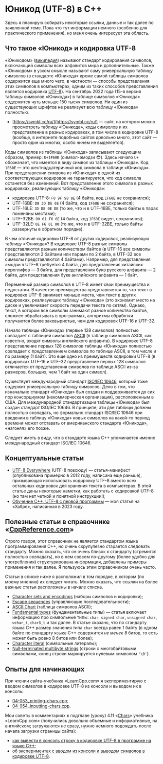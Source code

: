# Юникод (UTF-8) в C++

Здесь я планирую собирать некоторые ссылки, данные и так далее по заявленной теме. Пока что тут информации немного (особенно для практического применения), но меня очень интересует эта область.

## Что такое «Юникод» и кодировка UTF-8

«Юникодом» ([википедия](https://ru.wikipedia.org/wiki/%D0%AE%D0%BD%D0%B8%D0%BA%D0%BE%D0%B4)) называют стандарт кодирования символов, включающий символы всех алфавитов мира и дополнительные. Также «Юникодом» в узком смысле называют саму универсальную таблицу символов (в стандарте «Юникода» кроме самой таблицы символов содержится еще много чего, в частности&nbsp;— способы представления этих символов в компьютерах; одним из таких способов представления является кодировка [UTF-8](https://ru.wikipedia.org/wiki/UTF-8)). На сентябрь 2022 года (15-я версия таблицы символов «Юникода») в таблице символов «Юникода» содержится чуть меньше 150 тысяч символов. Ни один из существующих шрифтов не реализует всю таблицу «Юникода» полностью.

- [https://symbl.cc/ru/](https://symbl.cc/ru/) — сайт, на котором можно просмотреть таблицу «Юникода», коды символов и их представление в разных кодировках, в том числе в кодировке UTF-8 (вообще, в интернете подобных сайтов довольно много, этот сайт&nbsp;— просто один из многих, особо ничем не выделяется).

Коды символов из таблицы «Юникода» записывают следующим образом, пример: `U+1F60E` (символ-эмодзи 😎). Здесь начало `U+` обозначает, что имеется в виду символ из таблицы «Юникода». Код `1F60E`&nbsp;— это шестнадцатеричный код символа в таблице «Юникода». При представлении символа из «Юникода» в одной из соответствующих кодировок не гарантируется, что код символа останется без изменений. Вот представление этого символа в разных кодировках, реализующих таблицу «Юникода»:

- кодировка UTF-8: `F0 9F 98 8E` (4 байта, код `1F60E` не сохранился);
- UTF-16BE: `D8 3D DE 0E` (4 байта, код `1F60E` не сохранился);
- UTF-16LE: `3D D8 0E DE` (то же, что и в UTF-16BE, только байты в парах поменяны местами);
- UTF-32BE: `00 01 F6 0E` (4 байта, код `1F60E` виден, сохранился);
- UTF-32LE: `0E F6 01 00` (то же, что и в UTF-32BE, только байты развернуты в обратном порядке).

В чем отличие кодировки UTF-8 от других кодировок, реализующих таблицу «Юникода»? В кодировке UTF-8 разные символы представляются разным количеством байтов (в UTF-16 все символы представляются 2 байтами или парами по 2 байта, в UTF-32 все символы представляются 4 байтами). Например, для представления эмодзи в UTF-8 требуется 4 байта, для представления китайских иероглифов&nbsp;— 3 байта, для представления букв русского алфавита&nbsp;— 2 байта, для представления букв английского алфавита&nbsp;— 1 байт.

Переменный размер символов в UTF-8 имеет свои преимущества и недостатки. В качестве преимущества представляется то, что текст в кодировке UTF-8 занимает меньше места, чем текст в других кодировках, реализующих таблицу «Юникода» (это экономит место на диске и увеличивает скорость передачи текста по сетям). Однако, текст, в котором все символы занимают разное количество байтов, сложнее обрабатывать в программах, алгоритмы обработки получаются более заковыристые, чем для кодировок UTF-16 и UTF-32.

Начало таблицы «Юникода» (первые 128 символов) полностью совпадает с таблицей символов [ASCII](https://ru.wikipedia.org/wiki/ASCII) (в таблицу символов ASCII, как известно, входят символы английского алфавита). В кодировке UTF-8 представление первых 128 символов таблицы «Юникода» полностью совпадает с представлением символов по таблице ASCII, в том числе и по размеру (1 байт). Это еще одно из преимуществ кодировки UTF-8 (в кодировках UTF-16 и UTF-32 представление первых 128 символов отличается от представления символов по таблице ASCII из-за размеров, больших, чем 1 байт на один символ).

Существует международный стандарт [ISO/IEC 10646](https://en.wikipedia.org/wiki/Universal_Coded_Character_Set), который тоже содержит универсальную таблицу символов. Дело в том, что изначально стандарт «Юникода» был создан и поддерживается до сих пор консорциумом (некоммерческая организация), расположенным в США. Для международной стандартизации таблицы «Юникода» был создан стандарт ISO/IEC 10646. В принципе, эти две таблицы должны полностью совпадать, но формально стандарт ISO/IEC 10646 при введении в таблицу «Юникода» новых символов на какой-то период времени может отставать от американского стандарта «Юникода», «нагоняя» его позже.

Следует иметь в виду, что в стандарте языка C++ упоминается именно международный стандарт ISO/IEC 10646.

## Концептуальные статьи

- [UTF-8 Everywhere](http://utf8everywhere.org) (UTF-8 повсюду) — статья-манифест (опубликована примерно в 2012 году, написана еще раньше), призывающая использовать кодировку UTF-8 вместо всех остальных кодировок для хранения текста в компьютерах. В этой статье даны некоторые наметки, как работать с кодировкой UTF-8 (но там нет четкой и понятной инструкции!);
- [Обучение C++, UTF-8 с первой программы](https://habr.com/ru/articles/731614/) — моя статья на «Хабре», написанная в 2023 году.

## Полезные статьи в справочнике «[CppReference.com](https://en.cppreference.com/)»

Строго говоря, этот справочник не является стандартом языка программирования C++, но очень скрупулезно старается следовать стандарту. Можно сказать, что он очень близок к стандарту (стремится полностью совпадать), но в нем совсем по-другому (более удобно для употребления) структурирована информация, добавлены примеры применения и так далее. Я пользуюсь этим справочником очень часто.

Статьи в списке ниже я расположил в том порядке, в котором (по моему мнению) их следует читать. Можно сказать, что ссылки на более важные статьи расположены в начале списка.

- [Character sets and encodings](https://en.cppreference.com/w/cpp/language/charset) (наборы символов и кодировки);
- [Escape sequences](https://en.cppreference.com/w/cpp/language/escape) (управляющие последовательности);
- [ASCII Chart](https://en.cppreference.com/w/cpp/language/ascii) (таблица символов ASCII);
- [Fundamental types](https://en.cppreference.com/w/cpp/language/types) (фундаментальные типы)&nbsp;— статья включает информацию про символьные типы: `char`, `signed char`, `unsigned char`, `wchar_t`, `char8_t` и так далее. В статье сказано, что по стандарту языка C++ размер значения типа `char` всегда равен 1 байту (в одном байте по стандарту языка C++ содержится _не менее_ 8 битов, то есть может быть ровно 8 битов или более);
- [Character literal](https://en.cppreference.com/w/cpp/language/character_literal) (символьные литералы);
- [Null-terminated multibyte strings](https://en.cppreference.com/w/cpp/string/multibyte) (строки с многобайтовыми символами, конец строки маркируется нулевым символом `'\0'`).

## Опыты для начинающих

При чтении сайта-учебника «[LearnCpp.com](https://www.learncpp.com)» я экспериментирую с вводом символов в кодировке UTF-8 из консоли и выводом их в консоль:

- [04-053_printing-chars.cpp](chapters/chapter_04/lesson_04.11/04-053_printing-chars.cpp);
- [04-054_inputting-chars.cpp](chapters/chapter_04/lesson_04.11/04-054_inputting-chars.cpp).

Мои советы в комментариях к подглаве (уроку) 4.11 «[Chars](https://www.learncpp.com/cpp-tutorial/chars/)» учебника «LearnCpp.com» (получились довольно объемные и информативные, на английском; загружаются не сразу, нужно немного подождать после начала загрузки страницы сайта):

- [как вывести в консоль строку в кодировке UTF-8 в программе на языке C++](https://www.learncpp.com/cpp-tutorial/chars/#comment-585558);
- [об экспериментах с вводом из консоли и выводом символов в кодировке UTF-8](https://www.learncpp.com/cpp-tutorial/chars/#comment-585560).
